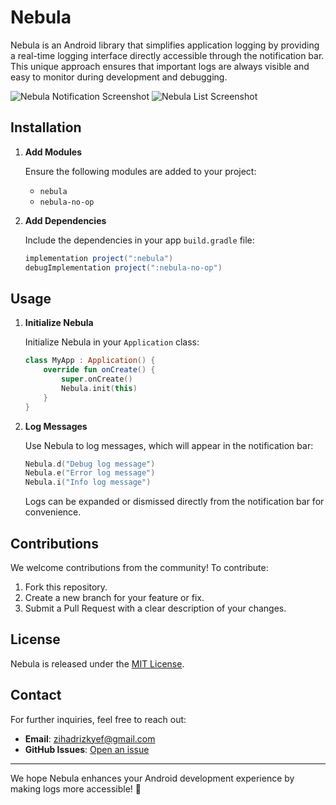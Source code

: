# Nebula

Nebula is an Android library that simplifies application logging by providing a real-time logging interface directly accessible through the notification bar. This unique approach ensures that important logs are always visible and easy to monitor during development and debugging.

![Nebula Notification Screenshot](readmeassets/ss1.png)
![Nebula List Screenshot](readmeassets/ss2.png)

## Installation

1. **Add Modules**

   Ensure the following modules are added to your project:

   - `nebula`
   - `nebula-no-op`

2. **Add Dependencies**

   Include the dependencies in your app `build.gradle` file:

   ```gradle
   implementation project(":nebula")
   debugImplementation project(":nebula-no-op")
   ```

## Usage

1. **Initialize Nebula**

   Initialize Nebula in your `Application` class:

   ```kotlin
   class MyApp : Application() {
       override fun onCreate() {
           super.onCreate()
           Nebula.init(this)
       }
   }
   ```

2. **Log Messages**

   Use Nebula to log messages, which will appear in the notification bar:

   ```kotlin
   Nebula.d("Debug log message")
   Nebula.e("Error log message")
   Nebula.i("Info log message")
   ```

   Logs can be expanded or dismissed directly from the notification bar for convenience.

## Contributions

We welcome contributions from the community! To contribute:

1. Fork this repository.
2. Create a new branch for your feature or fix.
3. Submit a Pull Request with a clear description of your changes.

## License

Nebula is released under the [MIT License](LICENSE).

## Contact

For further inquiries, feel free to reach out:

- **Email**: zihadrizkyef@gmail.com
- **GitHub Issues**: [Open an issue](https://github.com/zihadrizkyef/Nebula/issues)

---

We hope Nebula enhances your Android development experience by making logs more accessible! 🚀
